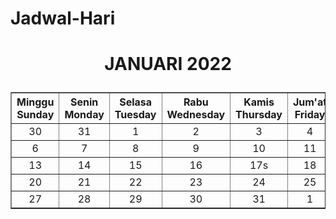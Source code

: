 # Jadwal-Hari
<!DOCTYPE html>
<html lang="en">
<head>
    <meta charset="UTF-8">
    <meta http-equiv="X-UA-Compatible" content="IE=edge">
    <meta name="viewport" content="width=device-width, initial-scale=1.0">
    <title>kalender</title>
</head>
<body>
    <h1>
        <p align="center">JANUARI 2022</p></h1>
    <table border="1"
        <p align="center" style="text-align: center;"></p><tr>
            <th rowspan="2">Minggu<br>Sunday</th>
            <th rowspan="2">Senin<br>Monday</th>
            <th rowspam="2">Selasa<br>Tuesday</th>
            <th rowspan="2">Rabu<br>Wednesday</th>
            <th rowspan="2">Kamis<br>Thursday</th>
            <th rowspan="2">Jum'at<br>Friday</th>
            <th rowspan="2">Sabtu<br>Saturday</th>
        </tr>
        <tr>
            <!--<th>Sunday</th> -->
            <!--th>Monday</th> -->
            <!--th>Tuesday</th> -->
            <!--th>Wednesday</th> -->
            <!--th>Thursday</th> -->
            <!--th>Friday</th> -->
            <!--th>Saturday</th> -->
        </tr>
        <tr>
            <td>30</td>
            <td>31</td>
            <td>1</td>
            <td>2</td>
            <td>3</td>
            <td>4</td>
            <td>5</td>
        </tr>
        <tr>
            <td>6</td>
            <td>7</td>
            <td>8</td>
            <td>9</td>
            <td>10</td>
            <td>11</td>
            <td>12</td>
        </tr>
        <tr>
            <td>13</td>
            <td>14</td>
            <td>15</td>
            <td>16</td>
            <td>17s</td>
            <td>18</td>
            <td>19</td>
        </tr>
        <tr>
            <td>20</td>
            <td>21</td>
            <td>22</td>
            <td>23</td>
            <td>24</td>
            <td>25</td>
            <td>26</td>
        </tr>
        <tr>
            <td>27</td>
            <td>28</td>
            <td>29</td>
            <td>30</td>
            <td>31</td>
            <td>1</td>
            <td>2</td>
        </tr>
</body>
</html>
